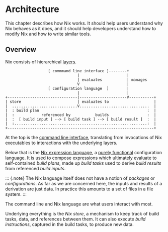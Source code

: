 # Architecture

This chapter describes how Nix works.
It should help users understand why Nix behaves as it does, and it should help developers understand how to modify Nix and how to write similar tools.

## Overview

Nix consists of hierarchical [layers](https://en.m.wikipedia.org/wiki/Multitier_architecture#Layers).

```
                   [ commmand line interface ]--------+
                                |                     |
                                | evaluates           | manages
                                V                     |
                   [ configuration language  ]        |
                                |                     |
+-------------------------------|---------------------V-----------+
| store                         | evaluates to                    |
|  .............................V...............................  |
|  : build plan                                                :  |
|  :            referenced by           builds                 :  |
|  :  [ build input ] --> [ build task ] --> [ build result ]  :  |
|  :...........................................................:  |
+-----------------------------------------------------------------+
```

At the top is the [command line interface](../command-ref/command-ref.md), translating from invocations of Nix executables to interactions with the underlying layers.

Below that is the [Nix expression language](../expressions/expression-language.md), a [purely functional](https://en.m.wikipedia.org/wiki/Purely_functional_programming) configuration language.
It is used to compose expressions which ultimately evaluate to self-contained *build plans*, made up *build tasks* used to derive *build results* from referenced *build inputs*.

::: {.note}
The Nix language itself does not have a notion of *packages* or *configurations*.
As far as we are concerned here, the inputs and results of a derivation are just data.
In practice this amounts to a set of files in a file system.
:::

The command line and Nix language are what users interact with most.

Underlying everything is the *Nix store*, a mechanism to keep track of build tasks, data, and references between them.
It can also execute *build instructions*, captured in the build tasks, to produce new data.

